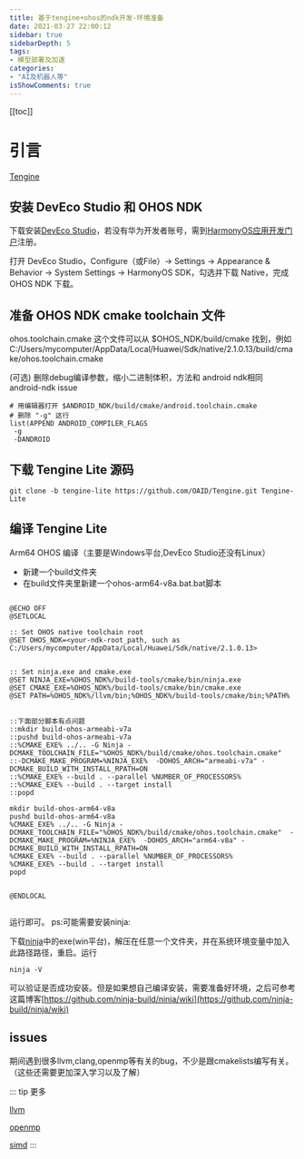 ```yaml
---
title: 基于tengine+ohos的ndk开发-环境准备
date: 2021-03-27 22:00:12
sidebar: true
sidebarDepth: 5
tags: 
- 模型部署及加速
categories:
- "AI及机器人等"
isShowComments: true
---
```

[[toc]]

# 引言

[Tengine](https://github.com/OAID/Tengine)


## 安装 DevEco Studio 和 OHOS NDK
下载安装[DevEco Studio](https://developer.harmonyos.com/cn/develop/deveco-studio#download)，若没有华为开发者账号，需到[HarmonyOS应用开发门户](https://developer.harmonyos.com/cn/home)注册。

打开 DevEco Studio，Configure（或File）-> Settings -> Appearance & Behavior -> System Settings -> HarmonyOS SDK，勾选并下载 Native，完成 OHOS NDK 下载。
## 准备 OHOS NDK cmake toolchain 文件
ohos.toolchain.cmake 这个文件可以从 $OHOS_NDK/build/cmake 找到，例如C:/Users/mycomputer/AppData/Local/Huawei/Sdk/native/2.1.0.13/build/cmake/ohos.toolchain.cmake

(可选) 删除debug编译参数，缩小二进制体积，方法和 android ndk相同 android-ndk issue
```
# 用编辑器打开 $ANDROID_NDK/build/cmake/android.toolchain.cmake
# 删除 "-g" 这行
list(APPEND ANDROID_COMPILER_FLAGS
 -g
 -DANDROID

```
## 下载 Tengine Lite 源码
```
git clone -b tengine-lite https://github.com/OAID/Tengine.git Tengine-Lite
```
## 编译 Tengine Lite
Arm64 OHOS 编译（主要是Windows平台,DevEco Studio还没有Linux）
- 新建一个build文件夹
- 在build文件夹里新建一个ohos-arm64-v8a.bat.bat脚本

```

@ECHO OFF
@SETLOCAL

:: Set OHOS native toolchain root
@SET OHOS_NDK=<your-ndk-root_path, such as C:/Users/mycomputer/AppData/Local/Huawei/Sdk/native/2.1.0.13>


:: Set ninja.exe and cmake.exe
@SET NINJA_EXE=%OHOS_NDK%/build-tools/cmake/bin/ninja.exe
@SET CMAKE_EXE=%OHOS_NDK%/build-tools/cmake/bin/cmake.exe
@SET PATH=%OHOS_NDK%/llvm/bin;%OHOS_NDK%/build-tools/cmake/bin;%PATH%


::下面部分脚本有点问题
::mkdir build-ohos-armeabi-v7a
::pushd build-ohos-armeabi-v7a
::%CMAKE_EXE% ../.. -G Ninja -DCMAKE_TOOLCHAIN_FILE="%OHOS_NDK%/build/cmake/ohos.toolchain.cmake"  ::-DCMAKE_MAKE_PROGRAM=%NINJA_EXE%  -DOHOS_ARCH="armeabi-v7a" -DCMAKE_BUILD_WITH_INSTALL_RPATH=ON 
::%CMAKE_EXE% --build . --parallel %NUMBER_OF_PROCESSORS%
::%CMAKE_EXE% --build . --target install
::popd

mkdir build-ohos-arm64-v8a
pushd build-ohos-arm64-v8a
%CMAKE_EXE% ../.. -G Ninja -DCMAKE_TOOLCHAIN_FILE="%OHOS_NDK%/build/cmake/ohos.toolchain.cmake"  -DCMAKE_MAKE_PROGRAM=%NINJA_EXE%  -DOHOS_ARCH="arm64-v8a" -DCMAKE_BUILD_WITH_INSTALL_RPATH=ON  
%CMAKE_EXE% --build . --parallel %NUMBER_OF_PROCESSORS%
%CMAKE_EXE% --build . --target install
popd


@ENDLOCAL


```

运行即可。
ps:可能需要安装ninja:

下载[ninja](https://github.com/ninja-build/ninja/releases)中的exe(win平台)，解压在任意一个文件夹，并在系统环境变量中加入此路径路径，重启。运行
```
ninja -V
```
可以验证是否成功安装。但是如果想自己编译安装，需要准备好环境，之后可参考这篇博客[https://github.com/ninja-build/ninja/wiki](https://github.com/ninja-build/ninja/wiki)

## issues

期间遇到很多llvm,clang,openmp等有关的bug，不少是跟cmakelists编写有关。（这些还需要更加深入学习以及了解）


::: tip 更多

[llvm](https://llvm.org/)

[openmp](https://www.openmp.org/)

[simd](https://wiki.mozilla.org/SIMD/Overview)
:::